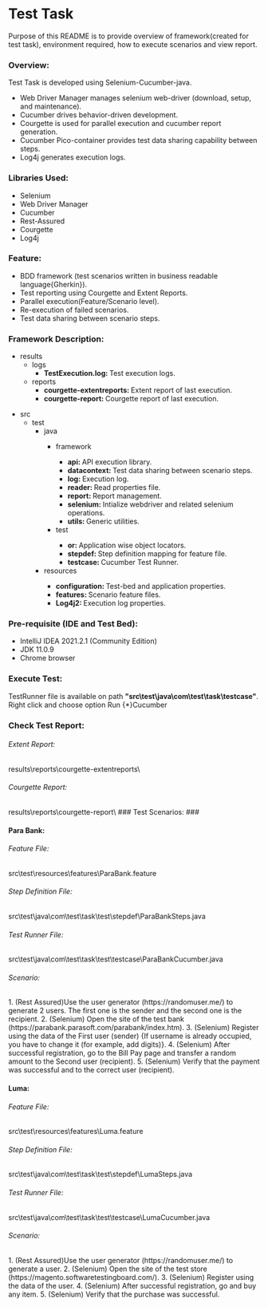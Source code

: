 # Test Task #
Purpose of this README is to provide overview of framework(created for test task), environment required, how
to execute scenarios and view report.
### Overview: ###
Test Task  is developed using Selenium-Cucumber-java.
* Web Driver Manager manages selenium web-driver (download, setup, and maintenance).
* Cucumber drives behavior-driven development.
* Courgette is used for parallel execution and cucumber report generation.
* Cucumber Pico-container provides test data sharing capability between steps.
* Log4j generates execution logs. 
### Libraries Used: ###
* Selenium
* Web Driver Manager
* Cucumber
* Rest-Assured
* Courgette
* Log4j
### Feature: ###
* BDD framework (test scenarios written in business readable language{Gherkin}).
* Test reporting using Courgette and Extent Reports.
* Parallel execution(Feature/Scenario level).
* Re-execution of failed scenarios.
* Test data sharing between scenario steps.
### Framework Description: ###
<ul id="myUL">
    <li><span class="caret">results</span>
    <ul class="nested">
        <li><span class="caret">logs</span>
        <ul class="nested">
            <li><span class="caret"><strong>TestExecution.log: </strong>Test execution logs.</span></li>
        </ul>
        </li>
        <li><span class="caret">reports</span>
        <ul class="nested">
            <li><span class="caret"><strong>courgette-extentreports: </strong>Extent report of last execution.</span></li>
            <li><span class="caret"><strong>courgette-report: </strong>Courgette report of last execution.</span></li>
        </ul>
        </li>
    </ul>
    </li>
</ul>
<ul id="myUL">
    <li><span class="caret">src</span>
        <ul class="nested">
        <li><span class="caret">test</span>
            <ul class="nested">
                <li>java</li>
                <ul class="nested">
                    <li><span class="caret">framework</span></li>
                    <ul class="nested">
                        <li><span class="caret"><strong>api: </strong>API execution library.</span></li>
                        <li><span class="caret"><strong>datacontext: </strong>Test data sharing between scenario steps.</span></li>
                        <li><span class="caret"><strong>log: </strong>Execution log.</span></li>
                        <li><span class="caret"><strong>reader: </strong>Read properties file.</span></li>
                        <li><span class="caret"><strong>report: </strong>Report management.</span></li>
                        <li><span class="caret"><strong>selenium: </strong>Intialize webdriver and related selenium operations.</span></li>
                        <li><span class="caret"><strong>utils: </strong>Generic utilities.</span></li>
                    </ul>
                    <li><span class="caret">test</span></li>
                    <ul class="nested">
                        <li><span class="caret"><strong>or: </strong>Application wise object locators.</span></li>
                        <li><span class="caret"><strong>stepdef: </strong>Step definition mapping for feature file.</span></li>
                        <li><span class="caret"><strong>testcase: </strong>Cucumber Test Runner.</span></li>
                    </ul>
                </ul>
                <li>resources</li>
                <ul class="nested">
	                <li><span class="caret"><strong>configuration: </strong>Test-bed and application properties.</span></li>
                    <li><span class="caret"><strong>features: </strong>Scenario feature files.</span></li>
                    <li><span class="caret"><strong>Log4j2: </strong>Execution log properties.</span></li>
                </ul>
            </ul>
        </li>
        </ul>
    </li>
</ul>

### Pre-requisite (IDE and Test Bed): ###
* IntelliJ IDEA 2021.2.1 (Community Edition)
* JDK 11.0.9
* Chrome browser
### Execute Test: ###
TestRunner file is available on path <b>"src\test\java\com\test\task\testcase\"</b>. Right click and choose option Run {*}Cucumber
### Check Test Report: ###
<h6>Extent Report:</h6>results\reports\courgette-extentreports\

<h6>Courgette Report:</h6>results\reports\courgette-report\
### Test Scenarios: ###
<h4>Para Bank:</h4>
<h6>Feature File:</h6> src\test\resources\features\ParaBank.feature
<h6>Step Definition File:</h6> src\test\java\com\test\task\test\stepdef\ParaBankSteps.java
<h6>Test Runner File:</h6> src\test\java\com\test\task\test\testcase\ParaBankCucumber.java
<h6>Scenario:</h6>
1. (Rest Assured)Use the user generator (https://randomuser.me/) to generate 2 users. The first one is the sender and the second one is the recipient.
2. (Selenium) Open the site of the test bank (https://parabank.parasoft.com/parabank/index.htm).
3. (Selenium) Register using the data of the First user (sender) {If username is already occupied, you have to change it (for example, add digits)}.
4. (Selenium) After successful registration, go to the Bill Pay page and transfer a random amount to the Second user (recipient).
5. (Selenium) Verify that the payment was successful and to the correct user (recipient).

<h4>Luma:</h4>
<h6>Feature File:</h6> src\test\resources\features\Luma.feature <br>
<h6>Step Definition File:</h6> src\test\java\com\test\task\test\stepdef\LumaSteps.java <br>
<h6>Test Runner File:</h6> src\test\java\com\test\task\test\testcase\LumaCucumber.java <br>
<h6>Scenario:</h6>
1. (Rest Assured)Use the user generator (https://randomuser.me/) to generate a user.
2. (Selenium) Open the site of the test store (https://magento.softwaretestingboard.com/).
3. (Selenium) Register using the data of the user.
4. (Selenium) After successful registration, go and buy any item.
5. (Selenium) Verify that the purchase was successful.